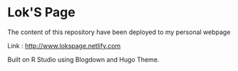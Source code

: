 # Lok'S Page
The content of this repository have been deployed to my personal webpage 


Link : http://www.lokspage.netlify.com


Built on R Studio using Blogdown and Hugo Theme.
